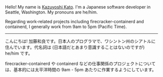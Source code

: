 
Hello! My name is [Kazuyoshi Kato](https://8-p.info/me/). I'm a Japanese software developer in Seattle, Washington. My pronouns are he/him.

Regarding work-related projects including firecracker-containerd and containerd, I generally work from 9am to 5pm (Pacific Time).

----

こんにちは! 加藤和良です。日本人のプログラマで、ワシントン州のシアトルに住んでいます。代名詞は (日本語だとあまり意識することはないのですが) he/him です。

firecracker-containerd や containerd などの仕事関係のプロジェクトについては、基本的には太平洋時間の 9am - 5pm あたりに作業するようにしています。
